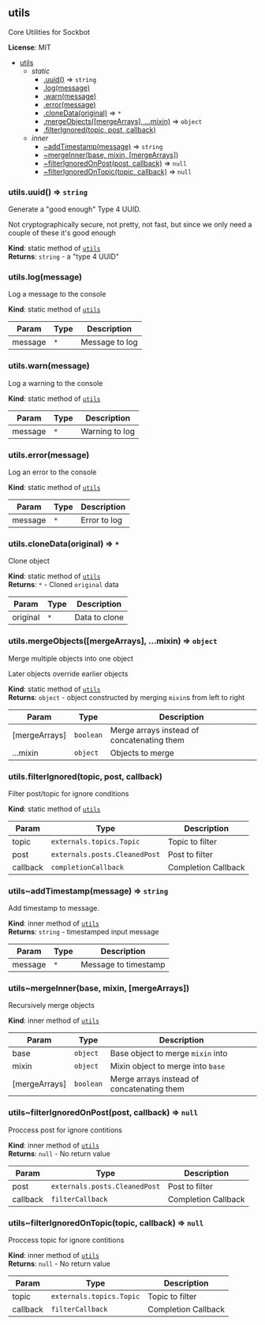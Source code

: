 <a name="module_utils"></a>
## utils
Core Utilities for Sockbot

**License**: MIT  

* [utils](#module_utils)
  * _static_
    * [.uuid()](#module_utils.uuid) ⇒ <code>string</code>
    * [.log(message)](#module_utils.log)
    * [.warn(message)](#module_utils.warn)
    * [.error(message)](#module_utils.error)
    * [.cloneData(original)](#module_utils.cloneData) ⇒ <code>\*</code>
    * [.mergeObjects([mergeArrays], ...mixin)](#module_utils.mergeObjects) ⇒ <code>object</code>
    * [.filterIgnored(topic, post, callback)](#module_utils.filterIgnored)
  * _inner_
    * [~addTimestamp(message)](#module_utils..addTimestamp) ⇒ <code>string</code>
    * [~mergeInner(base, mixin, [mergeArrays])](#module_utils..mergeInner)
    * [~filterIgnoredOnPost(post, callback)](#module_utils..filterIgnoredOnPost) ⇒ <code>null</code>
    * [~filterIgnoredOnTopic(topic, callback)](#module_utils..filterIgnoredOnTopic) ⇒ <code>null</code>

<a name="module_utils.uuid"></a>
### utils.uuid() ⇒ <code>string</code>
Generate a "good enough" Type 4 UUID.

Not cryptographically secure, not pretty, not fast, but since we only need a couple of these it's good enough

**Kind**: static method of <code>[utils](#module_utils)</code>  
**Returns**: <code>string</code> - a "type 4 UUID"  
<a name="module_utils.log"></a>
### utils.log(message)
Log a message to the console

**Kind**: static method of <code>[utils](#module_utils)</code>  

| Param | Type | Description |
| --- | --- | --- |
| message | <code>\*</code> | Message to log |

<a name="module_utils.warn"></a>
### utils.warn(message)
Log a warning to the console

**Kind**: static method of <code>[utils](#module_utils)</code>  

| Param | Type | Description |
| --- | --- | --- |
| message | <code>\*</code> | Warning to log |

<a name="module_utils.error"></a>
### utils.error(message)
Log an error to the console

**Kind**: static method of <code>[utils](#module_utils)</code>  

| Param | Type | Description |
| --- | --- | --- |
| message | <code>\*</code> | Error to log |

<a name="module_utils.cloneData"></a>
### utils.cloneData(original) ⇒ <code>\*</code>
Clone object

**Kind**: static method of <code>[utils](#module_utils)</code>  
**Returns**: <code>\*</code> - Cloned `original` data  

| Param | Type | Description |
| --- | --- | --- |
| original | <code>\*</code> | Data to clone |

<a name="module_utils.mergeObjects"></a>
### utils.mergeObjects([mergeArrays], ...mixin) ⇒ <code>object</code>
Merge multiple objects into one object

Later objects override earlier objects

**Kind**: static method of <code>[utils](#module_utils)</code>  
**Returns**: <code>object</code> - object constructed by merging `mixin`s from left to right  

| Param | Type | Description |
| --- | --- | --- |
| [mergeArrays] | <code>boolean</code> | Merge arrays instead of concatenating them |
| ...mixin | <code>object</code> | Objects to merge |

<a name="module_utils.filterIgnored"></a>
### utils.filterIgnored(topic, post, callback)
Filter post/topic for ignore conditions

**Kind**: static method of <code>[utils](#module_utils)</code>  

| Param | Type | Description |
| --- | --- | --- |
| topic | <code>externals.topics.Topic</code> | Topic to filter |
| post | <code>externals.posts.CleanedPost</code> | Post to filter |
| callback | <code>completionCallback</code> | Completion Callback |

<a name="module_utils..addTimestamp"></a>
### utils~addTimestamp(message) ⇒ <code>string</code>
Add timestamp to message.

**Kind**: inner method of <code>[utils](#module_utils)</code>  
**Returns**: <code>string</code> - timestamped input message  

| Param | Type | Description |
| --- | --- | --- |
| message | <code>\*</code> | Message to timestamp |

<a name="module_utils..mergeInner"></a>
### utils~mergeInner(base, mixin, [mergeArrays])
Recursively merge objects

**Kind**: inner method of <code>[utils](#module_utils)</code>  

| Param | Type | Description |
| --- | --- | --- |
| base | <code>object</code> | Base object to merge `mixin` into |
| mixin | <code>object</code> | Mixin object to merge into `base` |
| [mergeArrays] | <code>boolean</code> | Merge arrays instead of concatenating them |

<a name="module_utils..filterIgnoredOnPost"></a>
### utils~filterIgnoredOnPost(post, callback) ⇒ <code>null</code>
Proccess post for ignore contitions

**Kind**: inner method of <code>[utils](#module_utils)</code>  
**Returns**: <code>null</code> - No return value  

| Param | Type | Description |
| --- | --- | --- |
| post | <code>externals.posts.CleanedPost</code> | Post to filter |
| callback | <code>filterCallback</code> | Completion Callback |

<a name="module_utils..filterIgnoredOnTopic"></a>
### utils~filterIgnoredOnTopic(topic, callback) ⇒ <code>null</code>
Proccess topic for ignore contitions

**Kind**: inner method of <code>[utils](#module_utils)</code>  
**Returns**: <code>null</code> - No return value  

| Param | Type | Description |
| --- | --- | --- |
| topic | <code>externals.topics.Topic</code> | Topic to filter |
| callback | <code>filterCallback</code> | Completion Callback |

